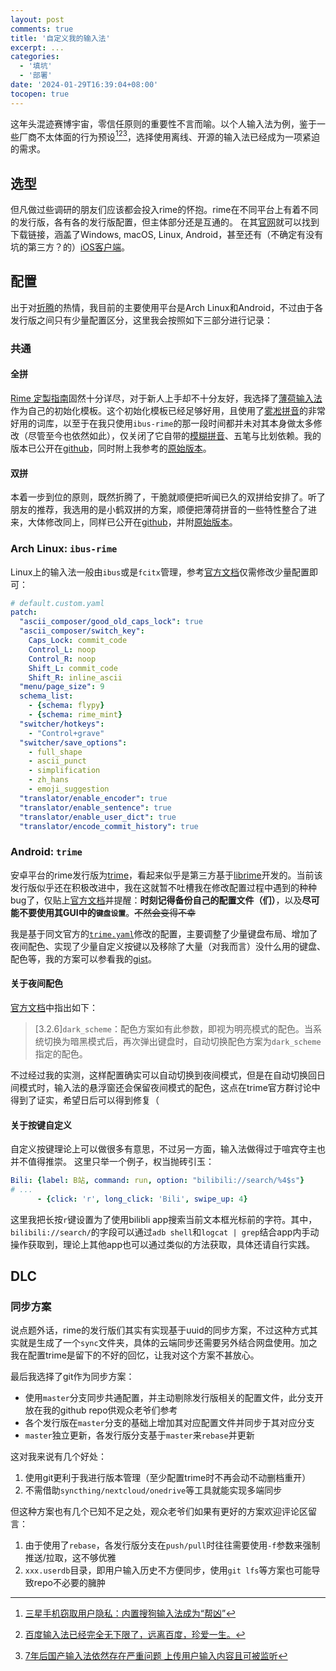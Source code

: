 ```yaml
---
layout: post
comments: true
title: '自定义我的输入法'
excerpt: ...
categories:
  - '填坑'
  - '部署'
date: '2024-01-29T16:39:04+08:00'
tocopen: true
---
```


这年头混迹赛博宇宙，零信任原则的重要性不言而喻。以个人输入法为例，鉴于一些厂商不太体面的行为预设[^samsung][^baidu][^sogou]，选择使用离线、开源的输入法已经成为一项紧迫的需求。

## 选型

但凡做过些调研的朋友们应该都会投入rime的怀抱。rime在不同平台上有着不同的发行版，各有各的发行版配置，但主体部分还是互通的。
在其[官网](https://rime.im/download/)就可以找到下载链接，涵盖了Windows, macOS, Linux, Android，甚至还有（不确定有没有坑的第三方？的）[iOS客户端](https://apps.apple.com/cn/app/%E4%BB%93%E8%BE%93%E5%85%A5%E6%B3%95/id6446617683)。

## 配置

出于对[折腾](../2023-wandering/#接近开源方案)的热情，我目前的主要使用平台是Arch Linux和Android，不过由于各发行版之间只有少量配置区分，这里我会按照如下三部分进行记录：

### 共通

#### 全拼

[Rime 定製指南](https://github.com/rime/home/wiki/CustomizationGuide)固然十分详尽，对于新人上手却不十分友好，我选择了[薄荷输入法](https://www.mintimate.cc/zh/)作为自己的初始化模板。这个初始化模板已经足够好用，且使用了[雾凇拼音](https://github.com/iDvel/rime-ice)的非常好用的词库，以至于在我只使用`ibus-rime`的那一段时间都并未对其本身做太多修改（尽管至今也依然如此），仅关闭了它自带的[模糊拼音](https://www.mintimate.cc/zh/guide/fuzzyPinyin.html#%E8%96%84%E8%8D%B7%E6%8B%BC%E9%9F%B3%E7%9A%84%E6%A8%A1%E7%B3%8A%E6%8B%BC%E9%9F%B3)、五笔与比划依赖。我的版本已公开在[github](https://github.com/Kuro96/my_rime_configs/blob/63d5885e2bbbd87e7eba2b9bb5c723d854a7d81c/rime_mint.schema.yaml)，同时附上我参考的[原始版本](https://github.com/Mintimate/oh-my-rime/blob/1d54a6e4a81a98ca6c21acbd4462a690bcd207ff/rime_mint.schema.yaml)。

#### 双拼

本着一步到位的原则，既然折腾了，干脆就顺便把听闻已久的双拼给安排了。听了朋友的推荐，我选用的是小鹤双拼的方案，顺便把薄荷拼音的一些特性整合了进来，大体修改同上，同样已公开在[github](https://github.com/Kuro96/my_rime_configs/blob/37c89e1e35ee042f4a6826678bd79821bd2f3043/flypy.schema.yaml)，并附[原始版本](https://github.com/rime/rime-double-pinyin/blob/6e2e2262200a98496fd85327c9d3863a56897780/double_pinyin_flypy.schema.yaml)。

### Arch Linux: `ibus-rime`

Linux上的输入法一般由`ibus`或是`fcitx`管理，参考[官方文档](https://github.com/rime/home/wiki/CustomizationGuide#小狼毫外觀設定)仅需修改少量配置即可：

```yaml
# default.custom.yaml
patch:
  "ascii_composer/good_old_caps_lock": true
  "ascii_composer/switch_key":
    Caps_Lock: commit_code
    Control_L: noop
    Control_R: noop
    Shift_L: commit_code
    Shift_R: inline_ascii
  "menu/page_size": 9
  schema_list:
    - {schema: flypy}
    - {schema: rime_mint}
  "switcher/hotkeys":
    - "Control+grave"
  "switcher/save_options":
    - full_shape
    - ascii_punct
    - simplification
    - zh_hans
    - emoji_suggestion
  "translator/enable_encoder": true
  "translator/enable_sentence": true
  "translator/enable_user_dict": true
  "translator/encode_commit_history": true
```

### Android: `trime`

安卓平台的rime发行版为[trime](https://github.com/osfans/trime)，看起来似乎是第三方基于[librime](https://github.com/rime/librime)开发的。当前该发行版似乎还在积极改进中，我在这就暂不吐槽我在修改配置过程中遇到的种种bug了，仅贴上[官方文档](https://github.com/osfans/trime/wiki/trime.yaml-%E8%A9%B3%E8%A7%A3)并提醒：**时刻记得备份自己的配置文件（们）**，以及**尽可能不要使用其GUI中的`键盘设置`**。~~不然会变得不幸~~

我是基于同文官方的[`trime.yaml`](https://github.com/osfans/trime/blob/bf04d082b22453ce3f6162b27b7a888f8384a5cd/app/src/main/assets/rime/trime.yaml)修改的配置，主要调整了少量键盘布局、增加了夜间配色、实现了少量自定义按键以及移除了大量（对我而言）没什么用的键盘、配色等，我的方案可以参看我的[gist](https://gist.github.com/Kuro96/d8502271c43c5ce194790b32b87ee047)。

#### 关于夜间配色

[官方文档](https://github.com/osfans/trime/wiki/trime.yaml-%E8%A9%B3%E8%A7%A3#%E9%85%8D%E8%89%B2%E6%96%B9%E6%A1%88)中指出如下：

> [3.2.6]`dark_scheme`：配色方案如有此参数，即视为明亮模式的配色。当系统切换为暗黑模式后，再次弹出键盘时，自动切换配色方案为`dark_scheme`指定的配色。

不过经过我的实测，这样配置确实可以自动切换到夜间模式，但是在自动切换回日间模式时，输入法的悬浮窗还会保留夜间模式的配色，这点在trime官方群讨论中得到了证实，希望日后可以得到修复（

#### 关于按键自定义

自定义按键理论上可以做很多有意思，不过另一方面，输入法做得过于喧宾夺主也并不值得推崇。
这里只举一个例子，权当抛砖引玉：

```yaml
Bili: {label: B站, command: run, option: "bilibili://search/%4$s"}
# ...
      - {click: 'r', long_click: 'Bili', swipe_up: 4}
```

这里我把长按`r`键设置为了使用bilibli app搜索当前文本框光标前的字符。其中，`bilibili://search/`的字段可以通过`adb shell`和`logcat | grep`结合app内手动操作获取到，理论上其他app也可以通过类似的方法获取，具体还请自行实践。

## DLC

### 同步方案

说点题外话，rime的发行版们其实有实现基于uuid的同步方案，不过这种方式其实就是生成了一个`sync`文件夹，具体的云端同步还需要另外结合网盘使用。加之我在配置trime是留下的不好的回忆，让我对这个方案不甚放心。

最后我选择了git作为同步方案：

- 使用`master`分支同步共通配置，并主动剔除发行版相关的配置文件，此分支开放在我的github repo供观众老爷们参考
- 各个发行版在`master`分支的基础上增加其对应配置文件并同步于其对应分支
- `master`独立更新，各发行版分支基于`master`来`rebase`并更新

这对我来说有几个好处：

1. 使用git更利于我进行版本管理（至少配置trime时不再会动不动删档重开）
2. 不需借助`syncthing/nextcloud/onedrive`等工具就能实现多端同步

但这种方案也有几个已知不足之处，观众老爷们如果有更好的方案欢迎评论区留言：

1. 由于使用了`rebase`，各发行版分支在`push/pull`时往往需要使用`-f`参数来强制推送/拉取，这不够优雅
2. `xxx.userdb`目录，即用户输入历史不方便同步，使用`git lfs`等方案也可能导致repo不必要的臃肿

[^samsung]: [三星手机窃取用户隐私：内置搜狗输入法成为“帮凶”](https://www.163.com/dy/article/IOTQL5920534B9EY.html)
[^baidu]: [百度输入法已经完全无下限了，远离百度，珍爱一生。](https://www.v2ex.com/t/1011440)
[^sogou]: [7年后国产输入法依然存在严重问题 上传用户输入内容且可被监听](https://www.bilibili.com/read/cv25654585/)
